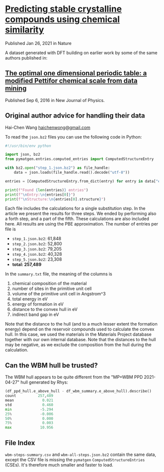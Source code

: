 # [Predicting stable crystalline compounds using chemical similarity](https://nature.com/articles/s41524-020-00481-6)

Published Jan 26, 2021 in Nature

A dataset generated with DFT building on earlier work by some of the same authors published in:

## [The optimal one dimensional periodic table: a modified Pettifor chemical scale from data mining](https://doi.org/10.1088/1367-2630/18/9/093011)

Published Sep 6, 2016 in New Journal of Physics.

## Original author advice for handling their data

Hai-Chen Wang <haichenwong@gmail.com>

To read the `json.bz2` files you can use the following code in Python:

```py
#!/usr/bin/env python

import json, bz2
from pymatgen.entries.computed_entries import ComputedStructureEntry

with bz2.open("step_1.json.bz2") as file_handle:
    data = json.loads(file_handle.read().decode("utf-8"))

entries = [ComputedStructureEntry.from_dict(entry) for entry in data["entries"]]

print(f"Found {len(entries)} entries")
print(f"\nEntry:\n{entries[0]}")
print(f"\nStructure:\n{entries[0].structure}")
```

Each file includes the calculations for a single substitution step. In the article we present the results for three steps. We ended by performing also a forth step, and a part of the fifth. These calculations are also included here. All results are using the PBE approximation. The number of entries per file is

- `step_1.json.bz2`: 61,848
- `step_2.json.bz2`: 52,800
- `step_3.json.bz2`: 79,205
- `step_4.json.bz2`: 40,328
- `step_5.json.bz2`: 23,308
- **total: 257,489**

In the `summary.txt` file, the meaning of the columns is

1. chemical composition of the material
2. number of sites in the primitive unit cell
3. volume of the primitive unit cell in Angstrom^3
4. total energy in eV
5. energy of formation in eV
6. distance to the convex hull in eV
7. indirect band gap in eV

Note that the distance to the hull (and to a much lesser extent the formation energy) depend on the reservoir compounds used to calculate the convex hull. In this case, we used the materials in the Materials Project database together with our own internal database. Note that the distances to the hull may be negative, as we exclude the composition from the hull during the calculation.

## Can the WBM hull be trusted?

The WBM hull appears to be quite different from the "MP+WBM PPD 2021-04-27" hull generated by Rhys:

```py
(df_ppd_hull.e_above_hull - df_wbm_summary.e_above_hull).describe()
count          257,489
mean             0.021
std              0.460
min             -5.294
25%             -0.006
50%              0.000
75%              0.003
max             10.956
```

## File Index

`wbm-steps-summary.csv` and `wbm-all-steps.json.bz2` contain the same data, except the CSV file is missing the `pymatgen` `ComputedStructureEntries` (CSEs). It's therefore much smaller and faster to load.
